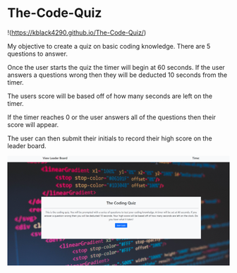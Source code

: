 # The-Code-Quiz
 !(https://kblack4290.github.io/The-Code-Quiz/)

My objective to create a quiz on basic coding knowledge. There are 5 questions to answer. 

Once the user starts the quiz the timer will begin at 60 seconds. If the user answers a questions wrong then they will be deducted 10 seconds from the timer. 

The users score will be based off of how many seconds are left on the timer. 

If the timer reaches 0 or the user answers all of the questions then their score will appear. 

The user can then submit their initials to record their high score on the leader board. 

![Window screenshot](/Quiz_screenshot.png?raw=true "Code Quiz")